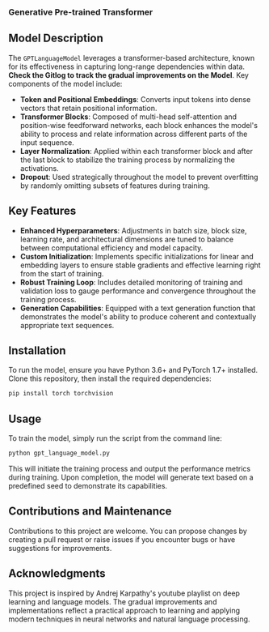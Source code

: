 ### Generative Pre-trained Transformer 

## Model Description

The `GPTLanguageModel` leverages a transformer-based architecture, known for its effectiveness in capturing long-range dependencies within data. **Check the Gitlog to track the gradual improvements on the Model**. Key components of the model include:

- **Token and Positional Embeddings**: Converts input tokens into dense vectors that retain positional information.
- **Transformer Blocks**: Composed of multi-head self-attention and position-wise feedforward networks, each block enhances the model's ability to process and relate information across different parts of the input sequence.
- **Layer Normalization**: Applied within each transformer block and after the last block to stabilize the training process by normalizing the activations.
- **Dropout**: Used strategically throughout the model to prevent overfitting by randomly omitting subsets of features during training.

## Key Features

- **Enhanced Hyperparameters**: Adjustments in batch size, block size, learning rate, and architectural dimensions are tuned to balance between computational efficiency and model capacity.
- **Custom Initialization**: Implements specific initializations for linear and embedding layers to ensure stable gradients and effective learning right from the start of training.
- **Robust Training Loop**: Includes detailed monitoring of training and validation loss to gauge performance and convergence throughout the training process.
- **Generation Capabilities**: Equipped with a text generation function that demonstrates the model's ability to produce coherent and contextually appropriate text sequences.

## Installation

To run the model, ensure you have Python 3.6+ and PyTorch 1.7+ installed. Clone this repository, then install the required dependencies:

```bash
pip install torch torchvision
```

## Usage

To train the model, simply run the script from the command line:

```bash
python gpt_language_model.py
```

This will initiate the training process and output the performance metrics during training. Upon completion, the model will generate text based on a predefined seed to demonstrate its capabilities.

## Contributions and Maintenance

Contributions to this project are welcome. You can propose changes by creating a pull request or raise issues if you encounter bugs or have suggestions for improvements.


## Acknowledgments

This project is inspired by Andrej Karpathy's youtube playlist on deep learning and language models. The gradual improvements and implementations reflect a practical approach to learning and applying modern techniques in neural networks and natural language processing.
